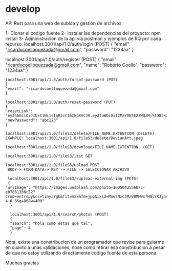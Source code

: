 # develop
API Rest para una web de subida y gestión de archivos

1- Clonar el codigo fuente
2- Instalar las dependencias del proyecto: npm install
3- Administracion de la api via postman y ejemplos de RQ por cada recurso:
   localhost:3001/api/1.0/auth/login  (POST)
   {
    "email": "ricardocoelloquezada@gmail.com",
    "password": "1234aa"
    }
   
   localhost:3001/api/1.0/auth/register (POST)
   {
    "email": "ricardocoelloquezada@gmail.com",
    "name": "Roberto Coello",
    "password": "1234aa"
    }
    
    localhost:3001/api/1.0/auth/forgot-password (PUT)
    {
    "email": "ricardocoelloquezada@gmail.com"
    }
    
    localhost:3001/api/1.0/auth/reset-password (PUT)
    {
    "resetLink": "eyJhbGciOiJIUzI1NiIsInR5cCI6IkpXVCJ9.eyJfaWQiOiI2MzY0NTE2ZWQzMjY4ODlkOTVhNzRiMDAiLCJyb2xlIjoidXNlciIsImlhdCI6MTY2NzUyMjk5NSwiZXhwIjoxNjY3NTI0MTk1fQ.1FxwM3xiFTJBtQjGaEqf1CxUet2V2X_SR9uKOhfDHxc",
    "newPassword": "abc123"
    }
    
    localhost:3001/api/1.0/fileS3/delete/FILE_NAME.EXTENTION (DELETE)
    EXAMPLE: localhost:3001/api/1.0/fileS3/delete/DevianArt.jpeg
    
    localhost:3001/api/1.0/fileS3/download/FILE_NAME.EXTENTION  (GET)
    
    localhost:3001/api/1.0/fileS3/list GET
    
    localhost:3001/api/1.0/fileS3/upload POST
     BODY-> FORM-DATA-> KEY -> FILE -> SELECCIONAR ARCHIVO 
     
     localhost:3001/api/1.0/fileS3//upload-external-img (POTS)
     {
    "urlImage": "https://images.unsplash.com/photo-1605643556877-eb7851356c52?crop=entropy&cs=tinysrgb&fit=max&fm=jpg&ixid=MnwzNzc3MzV8MHwxfHNlYXJjaHw3NHx8aG9sYSUyMGNvbW8lMjBlc3RhcyUyMHF1ZSUyMHRhbHxlbnwwfHx8fDE2Njc1Njk1NzQ&ixlib=rb-4.0.3&q=80&w=400"
      }
      
      localhost:3001/api/1.0/search/photos (POST)
      {
      "search": "hola como estas que tal",
      "page": 4
      }
      
   Nota, existe una constribucion de un programador que revise para guiarme en cuanto a unas validaciones, nose como retirar esa constribucion a pesar 
   de que no estoy utilizando directamente codigo fuente de esta persona.
   
   Muchas gracias
    
